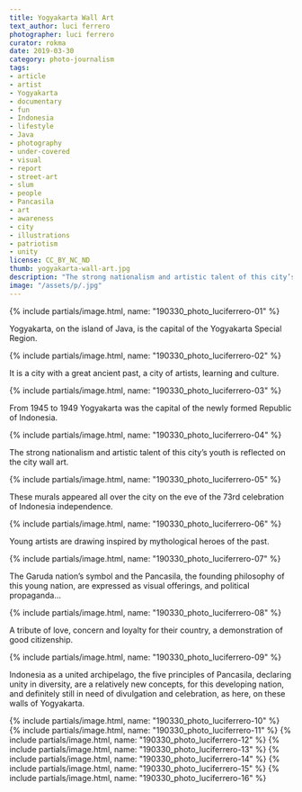 ```yaml
---
title: Yogyakarta Wall Art
text_author: luci ferrero
photographer: luci ferrero
curator: rokma
date: 2019-03-30
category: photo-journalism
tags:
- article
- artist
- Yogyakarta
- documentary
- fun
- Indonesia
- lifestyle
- Java
- photography
- under-covered
- visual
- report
- street-art
- slum
- people
- Pancasila
- art
- awareness
- city
- illustrations
- patriotism
- unity
license: CC_BY_NC_ND
thumb: yogyakarta-wall-art.jpg
description: "The strong nationalism and artistic talent of this city’s young people is reflected in these murals that appeared all over the on the eve of the 73 year celebration of Indonesia independence."
image: "/assets/p/.jpg"
---
```


{% include partials/image.html, name: "190330_photo_luciferrero-01" %}


Yogyakarta, on the island of Java, is the capital of the Yogyakarta Special Region.

{% include partials/image.html, name: "190330_photo_luciferrero-02" %}


It is a city with a great ancient past, a city of artists, learning and culture.

{% include partials/image.html, name: "190330_photo_luciferrero-03" %}

From 1945 to 1949 Yogyakarta was the capital of the newly formed Republic of Indonesia.

{% include partials/image.html, name: "190330_photo_luciferrero-04" %}

The strong nationalism and artistic talent of this city’s youth is reflected on the city wall art.

{% include partials/image.html, name: "190330_photo_luciferrero-05" %}


These murals appeared all over the city on the eve of the 73rd celebration of Indonesia independence.

{% include partials/image.html, name: "190330_photo_luciferrero-06" %}


Young artists are drawing inspired by mythological heroes of the past.

{% include partials/image.html, name: "190330_photo_luciferrero-07" %}


The Garuda nation’s symbol and the Pancasila, the founding philosophy of this young nation, are expressed as visual offerings, and political propaganda...

{% include partials/image.html, name: "190330_photo_luciferrero-08" %}

A tribute of love, concern and loyalty for their country, a demonstration of good citizenship.

{% include partials/image.html, name: "190330_photo_luciferrero-09" %}

Indonesia as a united archipelago, the five principles of Pancasila, declaring unity in diversity, are a relatively new concepts, for this developing nation, and definitely still in need of divulgation and celebration, as here, on these walls of Yogyakarta.



{% include partials/image.html, name: "190330_photo_luciferrero-10" %}
{% include partials/image.html, name: "190330_photo_luciferrero-11" %}
{% include partials/image.html, name: "190330_photo_luciferrero-12" %}
{% include partials/image.html, name: "190330_photo_luciferrero-13" %}
{% include partials/image.html, name: "190330_photo_luciferrero-14" %}
{% include partials/image.html, name: "190330_photo_luciferrero-15" %}
{% include partials/image.html, name: "190330_photo_luciferrero-16" %}
